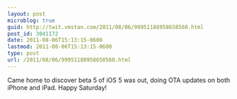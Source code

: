 ```yaml
---
layout: post
microblog: true
guid: http://twit.vmstan.com/2011/08/06/99951188958658560.html
post_id: 3041172
date: 2011-08-06T15:13:15-0600
lastmod: 2011-08-06T15:13:15-0600
type: post
url: /2011/08/06/99951188958658560.html
---
```

Came home to discover beta 5 of iOS 5 was out, doing OTA updates on both iPhone and iPad. Happy Saturday!
